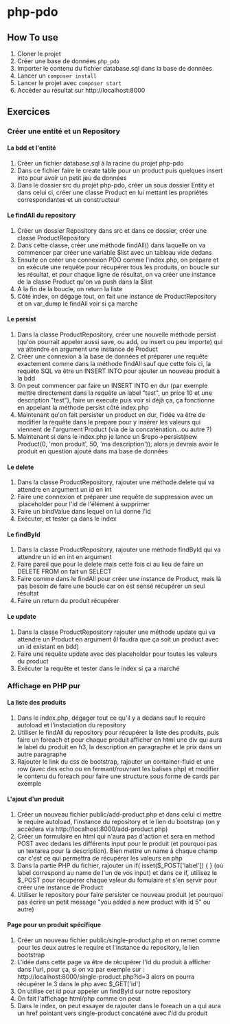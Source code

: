 # php-pdo

## How To use
1. Cloner le projet
2. Créer une base de données `php_pdo`
3. Importer le contenu du fichier database.sql dans la base de données
4. Lancer un `composer install`
5. Lancer le projet avec `composer start`
6. Accéder au résultat sur http://localhost:8000


## Exercices

### Créer une entité et un Repository
#### La bdd et l'entité
1. Créer un fichier database.sql à la racine du projet php-pdo	
2. Dans ce fichier faire le create table pour un product puis quelques insert into pour avoir un petit jeu de données
3. Dans le dossier src du projet php-pdo, créer un sous dossier Entity et dans celui ci, créer une classe Product en lui mettant les propriétés correspondantes et un constructeur

#### Le findAll du repository
1. Créer un dossier Repository dans src et dans ce dossier, créer une classe ProductRepository
2. Dans cette classe, créer une méthode findAll() dans laquelle on va commencer par créer une variable $list avec un tableau vide dedans
3. Ensuite on créer une connexion PDO comme l'index.php, on prépare et on exécute une requête pour récupérer tous les produits, on boucle sur les résultat, et pour chaque ligne de résultat, on va créer une instance de la classe Product qu'on va push dans la $list
4. A la fin de la boucle, on return la liste
5. Côté index, on dégage tout, on fait une instance de ProductRepository et on var_dump le findAll voir si ça marche

#### Le persist
1. Dans la classe ProductRepository, créer une nouvelle méthode persist (qu'on pourrait appeler aussi save, ou add, ou insert ou peu importe) qui va attendre en argument une instance de Product
2. Créer une connexion à la base de données et préparer une requête exactement comme dans la méthode findAll sauf que cette fois ci, la requête SQL va être un INSERT INTO pour ajouter un nouveau produit à la bdd
3. On peut commencer par faire un INSERT INTO en dur (par exemple mettre directement dans la requête un label "test", un price 10 et une description "test"), faire un execute puis voir si déjà ça, ça fonctionne en appelant la méthode persist côté index.php
4. Maintenant qu'on fait persister un product en dur, l'idée va être de modifier la requête dans le prepare pour y insérer les valeurs qui viennent de l'argument Product (via de la concaténation...ou autre ?)
5. Maintenant si dans le index.php je lance un $repo->persist(new Product(0, 'mon produit', 50, 'ma description')); alors je devrais avoir le produit en question ajouté dans ma base de données

#### Le delete
1. Dans la classe ProductRepository, rajouter une méthode delete qui va attendre en argument un id en int
2. Faire une connexion et préparer une requête de suppression avec un :placeholder pour l'id de l'élément à supprimer
3. Faire un bindValue dans lequel on lui donne l'id
4. Exécuter, et tester ça dans le index

#### Le findById
1. Dans la classe ProductRepository, rajouter une méthode findById qui va attendre un id en int en argument
2. Faire pareil que pour le delete mais cette fois ci au lieu de faire un DELETE FROM on fait un SELECT
3. Faire comme dans le findAll pour créer une instance de Product, mais là pas besoin de faire une boucle car on est sensé récupérer un seul résultat
4. Faire un return du produit récupérer

#### Le update
1. Dans la classe ProductRepository rajouter une méthode update qui va attendre un Product en argument (il faudra que ça soit un product avec un id existant en bdd)
2. Faire une requête update avec des placeholder pour toutes les valeurs du product
3. Exécuter la requête et tester dans le index si ça a marché

### Affichage en PHP pur

#### La liste des produits
1. Dans le index.php, dégager tout ce qu'il y a dedans sauf le require autoload et l'instaciation du repository
2. Utiliser le findAll du repository pour récupérer la liste des produits, puis faire un foreach et pour chaque produit afficher en html une div qui aura le label du produit en h3, la description en paragraphe et le prix dans un autre paragraphe
3. Rajouter le link du css de bootstrap, rajouter un container-fluid et une row (avec des echo ou en fermant/rouvrant les balises php) et modifier le contenu du foreach pour faire une structure sous forme de cards par exemple

#### L'ajout d'un produit
1. Créer un nouveau fichier public/add-product.php et dans celui ci mettre le require autoload, l'instance du repository et le lien du bootstrap (on y accédera via http://localhost:8000/add-product.php)
2. Créer un formulaire en html qui n'aura pas d'action et sera en method POST avec dedans les différents input pour le produit (et pourquoi pas un textarea pour la description). Bien mettre un name à chaque champ car c'est ce qui permettra de récupérer les valeurs en php
3. Dans la partie PHP du fichier, rajouter un if( isset($_POST['label']) { } (où label correspond au name de l'un de vos input) et dans ce if, utilisez le $_POST pour récupérer chaque valeur du fomulaire et s'en servir pour créer une instance de Product
4. Utiliser le repository pour faire persister ce nouveau produit (et pourquoi pas écrire un petit message "you added a new product with id 5" ou autre)

#### Page pour un produit spécifique
1. Créer un nouveau fichier public/single-product.php et on remet comme pour les deux autres le require et l'instance du repository, le lien bootstrap
2. L'idée dans cette page va être de récupérer l'id du produit à afficher dans l'url, pour ça, si on va par exemple sur : http://localhost:8000/single-product.php?id=3 alors on pourra récupérer le 3 dans le php avec $_GET['id']
3. On utilise cet id pour appeler un findById sur notre repository
4. On fait l'affichage html/php comme on peut
5. Dans le index, on peut essayer de rajouter dans le foreach un a qui aura un href pointant vers single-product concaténé avec l'id du produit